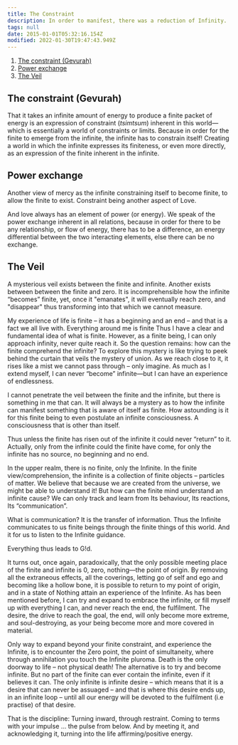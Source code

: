 ```yaml
---
title: The Constraint
description: In order to manifest, there was a reduction of Infinity.
tags: null
date: 2015-01-01T05:32:16.154Z
modified: 2022-01-30T19:47:43.949Z
---
```


1. [The constraint (Gevurah)](#the-constraint-gevurah)
2. [Power exchange](#power-exchange)
3. [The Veil](#the-veil)

## The constraint (Gevurah)

That it takes an infinite amount of energy to produce a finite packet of energy is an expression of constraint (_tsimtsum_) inherent in this world&mdash;which is essentially a world of constraints or limits. Because in order for the finite to emerge from the infinite, the infinite has to constrain itself! Creating a world in which the infinite expresses its finiteness, or even more directly, as an expression of the finite inherent in the infinite.

## Power exchange

Another view of mercy as the infinite constraining itself to become finite, to allow the finite to exist. Constraint being another aspect of Love.

And love always has an element of power (or energy). We speak of the power exchange inherent in all relations, because in order for there to be any relationship, or flow of energy, there has to be a difference, an energy differential between the two interacting elements, else there can be no exchange.

## The Veil

A mysterious veil exists between the finite and infinite. Another exists between between the finite and zero. It is incomprehensible how the infinite “becomes” finite, yet, once it "emanates", it will eventually reach zero, and "disappear" thus transforming into that which we cannot measure.

My experience of life is finite – it has a beginning and an end – and that is a fact we all live with. Everything around me is finite Thus I have a clear and fundamental idea of what is finite. However, as a finite being, I can only approach infinity, never quite reach it. So the question remains: how can the finite comprehend the infinite? To explore this mystery is like trying to peek behind the curtain that veils the mystery of union. As we reach close to it, it rises like a mist we cannot pass through – only imagine. As much as I extend myself, I can never “become” infinite&mdash;but I can have an experience of endlessness.

I cannot penetrate the veil between the finite and the infinite, but there is something in me that can. It will always be a mystery as to how the infinite can manifest something that is aware of itself as finite. How astounding is it for this finite being to even postulate an infinite consciousness. A consciousness that is other than itself.

Thus unless the finite has risen out of the infinite it could never “return” to it. Actually, only from the infinite could the finite have come, for only the infinite has no source, no beginning and no end.

In the upper realm, there is no finite, only the Infinite. In the finite view/comprehension, the infinite is a collection of finite objects – particles of matter. We believe that because we are created from the universe, we might be able to understand it! But how can the finite mind understand an infinite cause? We can only track and learn from Its behaviour, Its reactions, Its “communication”.

What is communication? It is the transfer of information. Thus the Infinite communicates to us finite beings through the finite things of this world. And it for us to listen to the Infinite guidance.

Everything thus leads to G!d.

It turns out, once again, paradoxically, that the only possible meeting place of the finite and infinite is 0, zero, nothing&mdash;the point of origin. By removing all the extraneous effects, all the coverings, letting go of self and ego and becoming like a hollow bone, it is possible to return to my point of origin, and in a state of Nothing attain an experience of the Infinite. As has been mentioned before, I can try and expand to embrace the infinite, or fill myself up with everything I can, and never reach the end, the fulfilment. The desire, the drive to reach the goal, the end, will only become more extreme, and soul-destroying, as your being become more and more covered in material.

Only way to expand beyond your finite constraint, and experience the Infinite, is to encounter the Zero point, the point of simultaneity, where through annihilation you touch the Infinite pluroma. Death is the only doorway to life – not physical death! The alternative is to try and become infinite. But no part of the finite can ever contain the infinite, even if it believes it can. The only infinite is infinite desire – which means that it is a desire that can never be assuaged – and that is where this desire ends up, in an infinite loop – until all our energy will be devoted to the fulfilment (i.e practise) of that desire.

That is the discipline: Turning inward, through restraint. Coming to terms with your impulse ... the pulse from below. And by meeting it, and acknowledging it, turning into the life affirming/positive energy.
